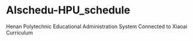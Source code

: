 # AIschedu-HPU_schedule
Henan Polytechnic Educational Administration System Connected to Xiaoai Curriculum
